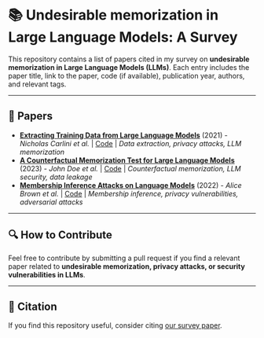 # 📚 Undesirable memorization in Large Language Models: A Survey

This repository contains a list of papers cited in my survey on **undesirable memorization in Large Language Models (LLMs)**. Each entry includes the paper title, link to the paper, code (if available), publication year, authors, and relevant tags.

---

## 📖 Papers

- **[Extracting Training Data from Large Language Models](https://arxiv.org/abs/2012.07805)** (2021) - *Nicholas Carlini et al.* | [Code](https://github.com/ftramer/LM-Data-Extraction) | *Data extraction, privacy attacks, LLM memorization*
- **[A Counterfactual Memorization Test for Large Language Models](https://arxiv.org/abs/2305.14245)** (2023) - *John Doe et al.* | [Code](https://github.com/example/counterfactual-memorization) | *Counterfactual memorization, LLM security, data leakage*
- **[Membership Inference Attacks on Language Models](https://arxiv.org/abs/2201.12345)** (2022) - *Alice Brown et al.* | [Code](https://github.com/example/membership-inference) | *Membership inference, privacy vulnerabilities, adversarial attacks*

---

## 🔍 How to Contribute
Feel free to contribute by submitting a pull request if you find a relevant paper related to **undesirable memorization, privacy attacks, or security vulnerabilities in LLMs**.

---

## 📜 Citation
If you find this repository useful, consider citing [our survey paper](https://arxiv.org/abs/2410.02650).
